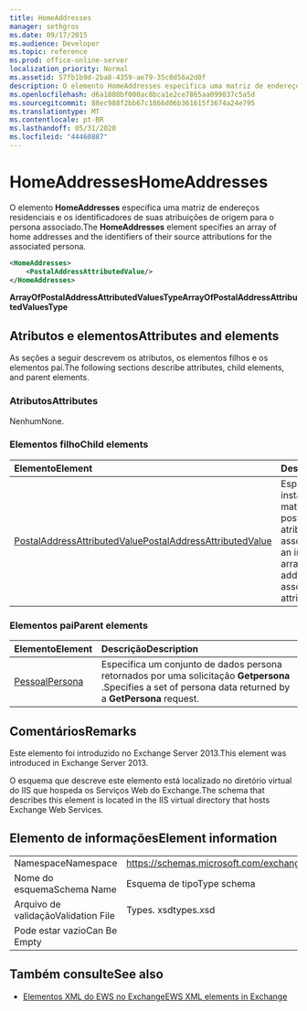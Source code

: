 ```yaml
---
title: HomeAddresses
manager: sethgros
ms.date: 09/17/2015
ms.audience: Developer
ms.topic: reference
ms.prod: office-online-server
localization_priority: Normal
ms.assetid: 57fb1b9d-2ba8-4359-ae79-35c0d56a2d0f
description: O elemento HomeAddresses especifica uma matriz de endereços residenciais e os identificadores de suas atribuições de origem para o persona associado.
ms.openlocfilehash: d6a1808bf000ac8bca1e2ce7865aa099037c5a5d
ms.sourcegitcommit: 88ec988f2bb67c1866d06b361615f3674a24e795
ms.translationtype: MT
ms.contentlocale: pt-BR
ms.lasthandoff: 05/31/2020
ms.locfileid: "44460887"
---
```

# <a name="homeaddresses"></a><span data-ttu-id="9b5af-103">HomeAddresses</span><span class="sxs-lookup"><span data-stu-id="9b5af-103">HomeAddresses</span></span>

<span data-ttu-id="9b5af-104">O elemento **HomeAddresses** especifica uma matriz de endereços residenciais e os identificadores de suas atribuições de origem para o persona associado.</span><span class="sxs-lookup"><span data-stu-id="9b5af-104">The **HomeAddresses** element specifies an array of home addresses and the identifiers of their source attributions for the associated persona.</span></span> 
  
```XML
<HomeAddresses>
    <PostalAddressAttributedValue/>
</HomeAddresses>
```

 <span data-ttu-id="9b5af-105">**ArrayOfPostalAddressAttributedValuesType**</span><span class="sxs-lookup"><span data-stu-id="9b5af-105">**ArrayOfPostalAddressAttributedValuesType**</span></span>
## <a name="attributes-and-elements"></a><span data-ttu-id="9b5af-106">Atributos e elementos</span><span class="sxs-lookup"><span data-stu-id="9b5af-106">Attributes and elements</span></span>

<span data-ttu-id="9b5af-107">As seções a seguir descrevem os atributos, os elementos filhos e os elementos pai.</span><span class="sxs-lookup"><span data-stu-id="9b5af-107">The following sections describe attributes, child elements, and parent elements.</span></span>
  
### <a name="attributes"></a><span data-ttu-id="9b5af-108">Atributos</span><span class="sxs-lookup"><span data-stu-id="9b5af-108">Attributes</span></span>

<span data-ttu-id="9b5af-109">Nenhum</span><span class="sxs-lookup"><span data-stu-id="9b5af-109">None.</span></span>
  
### <a name="child-elements"></a><span data-ttu-id="9b5af-110">Elementos filho</span><span class="sxs-lookup"><span data-stu-id="9b5af-110">Child elements</span></span>

|<span data-ttu-id="9b5af-111">**Elemento**</span><span class="sxs-lookup"><span data-stu-id="9b5af-111">**Element**</span></span>|<span data-ttu-id="9b5af-112">**Descrição**</span><span class="sxs-lookup"><span data-stu-id="9b5af-112">**Description**</span></span>|
|:-----|:-----|
|[<span data-ttu-id="9b5af-113">PostalAddressAttributedValue</span><span class="sxs-lookup"><span data-stu-id="9b5af-113">PostalAddressAttributedValue</span></span>](postaladdressattributedvalue.md) <br/> |<span data-ttu-id="9b5af-114">Especifica uma instância de uma matriz de endereços postais e suas atribuições associadas.</span><span class="sxs-lookup"><span data-stu-id="9b5af-114">Specifies an instance of an array of postal addresses and their associated attributions.</span></span>  <br/> |
   
### <a name="parent-elements"></a><span data-ttu-id="9b5af-115">Elementos pai</span><span class="sxs-lookup"><span data-stu-id="9b5af-115">Parent elements</span></span>

|<span data-ttu-id="9b5af-116">**Elemento**</span><span class="sxs-lookup"><span data-stu-id="9b5af-116">**Element**</span></span>|<span data-ttu-id="9b5af-117">**Descrição**</span><span class="sxs-lookup"><span data-stu-id="9b5af-117">**Description**</span></span>|
|:-----|:-----|
|[<span data-ttu-id="9b5af-118">Pessoal</span><span class="sxs-lookup"><span data-stu-id="9b5af-118">Persona</span></span>](persona.md) <br/> |<span data-ttu-id="9b5af-119">Especifica um conjunto de dados persona retornados por uma solicitação **Getpersona** .</span><span class="sxs-lookup"><span data-stu-id="9b5af-119">Specifies a set of persona data returned by a **GetPersona** request.</span></span>  <br/> |
   
## <a name="remarks"></a><span data-ttu-id="9b5af-120">Comentários</span><span class="sxs-lookup"><span data-stu-id="9b5af-120">Remarks</span></span>

<span data-ttu-id="9b5af-121">Este elemento foi introduzido no Exchange Server 2013.</span><span class="sxs-lookup"><span data-stu-id="9b5af-121">This element was introduced in Exchange Server 2013.</span></span>
  
<span data-ttu-id="9b5af-122">O esquema que descreve este elemento está localizado no diretório virtual do IIS que hospeda os Serviços Web do Exchange.</span><span class="sxs-lookup"><span data-stu-id="9b5af-122">The schema that describes this element is located in the IIS virtual directory that hosts Exchange Web Services.</span></span>
  
## <a name="element-information"></a><span data-ttu-id="9b5af-123">Elemento de informações</span><span class="sxs-lookup"><span data-stu-id="9b5af-123">Element information</span></span>

|||
|:-----|:-----|
|<span data-ttu-id="9b5af-124">Namespace</span><span class="sxs-lookup"><span data-stu-id="9b5af-124">Namespace</span></span>  <br/> |https://schemas.microsoft.com/exchange/services/2006/types  <br/> |
|<span data-ttu-id="9b5af-125">Nome do esquema</span><span class="sxs-lookup"><span data-stu-id="9b5af-125">Schema Name</span></span>  <br/> |<span data-ttu-id="9b5af-126">Esquema de tipo</span><span class="sxs-lookup"><span data-stu-id="9b5af-126">Type schema</span></span>  <br/> |
|<span data-ttu-id="9b5af-127">Arquivo de validação</span><span class="sxs-lookup"><span data-stu-id="9b5af-127">Validation File</span></span>  <br/> |<span data-ttu-id="9b5af-128">Types. xsd</span><span class="sxs-lookup"><span data-stu-id="9b5af-128">types.xsd</span></span>  <br/> |
|<span data-ttu-id="9b5af-129">Pode estar vazio</span><span class="sxs-lookup"><span data-stu-id="9b5af-129">Can Be Empty</span></span>  <br/> ||
   
## <a name="see-also"></a><span data-ttu-id="9b5af-130">Também consulte</span><span class="sxs-lookup"><span data-stu-id="9b5af-130">See also</span></span>



- [<span data-ttu-id="9b5af-131">Elementos XML do EWS no Exchange</span><span class="sxs-lookup"><span data-stu-id="9b5af-131">EWS XML elements in Exchange</span></span>](ews-xml-elements-in-exchange.md)

